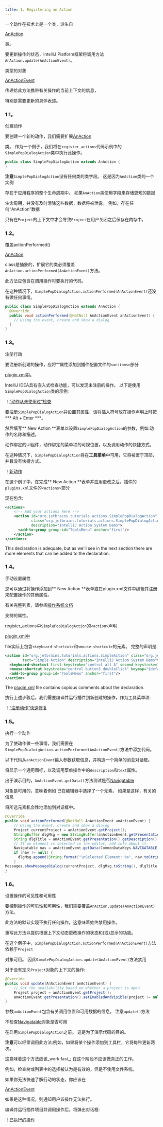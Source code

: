 ```yaml
---
title: 1. Registering an Action
---
```


一个动作在技术上是一个类，派生自

[AnAction](upsource:///platform/editor-ui-api/src/com/intellij/openapi/actionSystem/AnAction.java)

类。

要更新操作的状态，IntelliJ Platform框架将调用方法`AnAction.update(AnActionEvent)`。

类型的对象

[AnActionEvent](upsource:///platform/editor-ui-api/src/com/intellij/openapi/actionSystem/AnActionEvent.java)

传递给此方法携带有关操作的当前上下文的信息，

特别是需要更新的具体表述。


### 1.1。
创建动作


要创建一个新的动作，我们需要扩展[AnAction](upsource:///platform/editor-ui-api/src/com/intellij/openapi/actionSystem/AnAction.java)

类。
作为一个例子，我们将在`register_actions`代码示例中的`SimplePopDialogAction`类中执行此操作。


```java
public class SimplePopDialogAction extends AnAction {
}
```

**注意**`SimplePopDialogAction`没有任何类的类字段。
这是因为`AnAction`类的一个实例

存在于应用程序的整个生命周期中。
如果`AnAction`类使用字段来存储更短的数据

生命周期，并没有及时清除这些数据，数据将被泄露。
例如，存在任何“AnAction”数据

只有在`Project`的上下文中才会导致`Project`在用户关闭之后保存在内存中。


### 1.2。
覆盖actionPerformed()


[AnAction](upsource:///platform/editor-ui-api/src/com/intellij/openapi/actionSystem/AnAction.java)

class是抽象的，扩展它的类必须覆盖`AnAction.actionPerformed(AnActionEvent)`方法。

此方法应包含在调用操作时要执行的代码。

在这种情况下，`SimplePopDialogAction.actionPerformed(AnActionEvent)`还没有做任何事情。


```java
public class SimplePopDialogAction extends AnAction {
  @Override
  public void actionPerformed(@NotNull AnActionEvent anActionEvent) {
    // Using the event, create and show a dialog
  }
}
```

### 1.3。
注册行动


要注册新创建的操作，应将“<action>”属性添加到插件配置文件的`<actions>`部分

[plugin.xml中](https://github.com/JetBrains/intellij-sdk-docs/blob/master/code_samples/register_actions/resources/META-INF/plugin.xml)。

IntelliJ IDEA具有嵌入式检查功能，可以发现未注册的操作。
以下是使用`SimplePopDialogAction`类的示例:


！[“动作从未使用过”检查](img/action_never_used.png)


要注册`SimplePopDialogAction`并设置其属性，请将插入符号放在操作声明上时按*** Alt + Enter ***。


然后填写** New Action **表单以设置`SimplePopDialogAction`的参数，例如:动作的名称和描述，

动作绑定的UI组件，动作绑定的菜单项的可视位置，以及调用动作的快捷方式。

在这种情况下，`SimplePopDialogAction`将在**工具菜单**中可用，它将被置于顶部，并且没有快捷方式。


！[新动作](img/new_action.png)


在这个例子中，在完成** New Action **表单并应用更改之后，插件的`plugins.xml`文件的`<actions>`部分

现在包含:


```xml
<actions>
    <!-- Add your actions here -->
    <action id="org.jetbrains.tutorials.actions.SimplePopDialogAction"
            class="org.jetbrains.tutorials.actions.SimplePopDialogAction" text="Simple Action"
            description="IntelliJ Action System Demo">
      <add-to-group group-id="ToolsMenu" anchor="first"/>
    </action>
</actions>
```
This declaration is adequate, but as we'll see in the next section there are more elements that can be added to the declaration.

### 1.4。
手动设置属性


您可以通过将操作添加到** New Action **表单或在plugin.xml文件中编辑其注册来配置操作的其他属性。

有关完整列表，请参阅[操作系统文档](../../basics/action_system.md#registrationing-actions)

支持的属性。


register_actions中`SimplePopDialogAction`的`<action>`声明

[plugin.xml中](https://github.com/JetBrains/intellij-sdk-docs/blob/master/code_samples/register_actions/resources/META-INF/plugin.xml)

file实际上包含`<keyboard-shortcut>`和`<mouse-shortcut>`的元素。
完整的声明是:


```xml
<action id="org.jetbrains.tutorials.actions.SimpleAction" class="org.jetbrains.tutorials.actions.SimplePopDialogAction"
        text="Simple Action" description="IntelliJ Action System Demo">
  <keyboard-shortcut first-keystroke="control alt A" second-keystroke="C" keymap="$default"/>
  <mouse-shortcut keystroke="control button3 doubleClick" keymap="$default"/>
  <add-to-group group-id="ToolsMenu" anchor="first"/>
</action>
```
The [plugin.xml](https://github.com/JetBrains/intellij-sdk-docs/blob/master/code_samples/register_actions/resources/META-INF/plugin.xml) 
file contains copious comments about the declaration.

执行上述步骤后，我们需要编译并运行插件到新创建的操作，作为工具菜单项:


！[“注册动作”快速修复](img/tools_menu_item_action.png)


### 1.5。
执行一个动作


为了使动作做一些事情，我们需要在`SimplePopDialoigAction.actionPerformed(AnActionEvent)`方法中添加代码。

以下代码从`anActionEvent`输入参数获取信息，并构造一个简单的消息对话框。

将显示一个通用图标，以及调用菜单操作中的`description`和`text`属性。


出于演示目的，`AnActionEvent.getData()`方法测试是否[Navigatable](upsource:///platform/core-api/src/com/intellij/pom/Navigatable.java)

对象是可用的，意味着例如
已在编辑器中选择了一个元素。
如果是这样，有关的信息

将所选元素机会性地添加到对话框中。


```java
@Override
public void actionPerformed(@NotNull AnActionEvent anActionEvent) {
    // Using the event, create and show a dialog
    Project currentProject = anActionEvent.getProject();
    StringBuffer dlgMsg = new StringBuffer(anActionEvent.getPresentation().getText() + " Selected!");
    String dlgTitle = anActionEvent.getPresentation().getDescription();
    // If an element is selected in the editor, add info about it.
    Navigatable nav = anActionEvent.getData(CommonDataKeys.NAVIGATABLE);
    if (nav != null) {
      dlgMsg.append(String.format("\nSelected Element: %s", nav.toString()));
    }
Messages.showMessageDialog(currentProject, dlgMsg.toString(), dlgTitle, Messages.getInformationIcon());
}
```

### 1.6。
设置操作的可见性和可用性


要控制操作的可见性和可用性，我们需要覆盖`AnAction.update(AnActionEvent)`方法。

此方法的默认实现不执行任何操作，这意味着始终禁用操作。

重写此方法以提供根据上下文动态更改操作的状态和(或)显示的功能。


在这个例子中，`SimplePopDialogAction.actionPerformed(AnActionEvent)`方法依赖于`Project`

对象可用。
因此`SimplePopDialogAction.update(AnActionEvent)`方法禁用

对于没有定义`Project`对象的上下文的操作:


```java
@Override
public void update(AnActionEvent anActionEvent) {
    // Set the availability based on whether a project is open
    Project project = anActionEvent.getProject();
    anActionEvent.getPresentation().setEnabledAndVisible(project != null);
}
```

参数`anActionEvent`包含有关调用位置和可用数据的信息。
注意`update()`方法

不检查[Navigatable](upsource:///platform/core-api/src/com/intellij/pom/Navigatable.java)对象是否可用

在启用`SimplePopDialogAction`之前。
这是为了演示代码的目的。


**注意**可以经常调用此方法:例如，如果将某个操作添加到工具栏，它将每秒更新两次。

这意味着这个方法应该_work fast_;
在这个阶段不应该做真正的工作。

例如，检查树或列表中的选择被认为是有效的，但是不使用文件系统。

如果你无法快速了解行动的状态，你应该在

[AnActionEvent](upsource:///platform/editor-ui-api/src/com/intellij/openapi/actionSystem/AnActionEvent.java)

如果是这种情况，则通知用户该操作无法执行。


编译并运行插件项目并调用操作后，将弹出对话框:


！[已执行的操作](img/action_performed.png)


